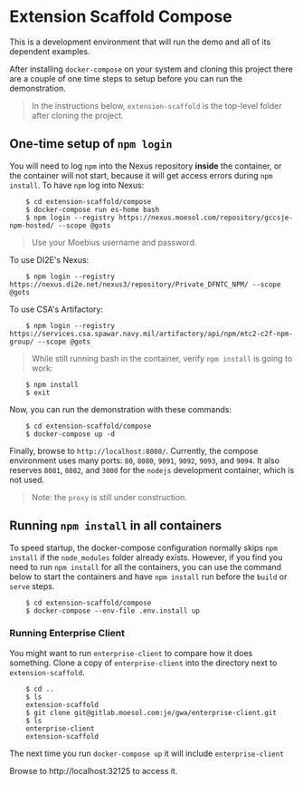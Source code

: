 # Extension Scaffold Compose

This is a development environment that will run the demo
and all of its dependent examples.

After installing `docker-compose` on your system and cloning this project
there are a couple of one time steps to setup before you can run the demonstration.

> In the instructions below, `extension-scaffold` is the top-level folder after cloning the project.

## One-time setup of `npm login`

You will need to log `npm` into the Nexus repository **inside** the container,
or the container will not start, because it will get access errors during `npm install`.
To have `npm` log into Nexus:

```
    $ cd extension-scaffold/compose
    $ docker-compose run es-home bash
    $ npm login --registry https://nexus.moesol.com/repository/gccsje-npm-hosted/ --scope @gots
```
> Use your Moebius username and password.

To use DI2E's Nexus:
```
    $ npm login --registry https://nexus.di2e.net/nexus3/repository/Private_DFNTC_NPM/ --scope @gots
```

To use CSA's Artifactory:
```
    $ npm login --registry https://services.csa.spawar.navy.mil/artifactory/api/npm/mtc2-c2f-npm-group/ --scope @gots
```

>  While still running bash in the container, verify `npm install` is going to work:

```
    $ npm install
    $ exit
```

Now, you can run the demonstration with these commands:

```
    $ cd extension-scaffold/compose
    $ docker-compose up -d
```

Finally, browse to `http://localhost:8080/`. 
Currently, the compose environment uses many ports: `80`, `8080`, `9091`, `9092`, `9093`, and `9094`. 
It also reserves `8081`, `8082`, and `3000` for the `nodejs` development container, which is not used.

> Note: the `proxy` is still under construction.

## Running `npm install` in all containers

To speed startup, the docker-compose configuration normally
skips `npm install` if the `node_modules` folder already exists.
However, if you find you need to run `npm install` for all the
containers, you can use the command below to start the containers
and have `npm install` run before the `build` or `serve` steps.

```
    $ cd extension-scaffold/compose
    $ docker-compose --env-file .env.install up
```

### Running Enterprise Client

You might want to run `enterprise-client` to compare how it does something.
Clone a copy of `enterprise-client` into the directory next to `extension-scaffold`.

```
    $ cd ..
    $ ls 
    extension-scaffold
    $ git clone git@gitlab.moesol.com:je/gwa/enterprise-client.git
    $ ls
    enterprise-client
    extension-scaffold
```

The next time you run `docker-compose up` it will include `enterprise-client`

Browse to http://localhost:32125 to access it.
